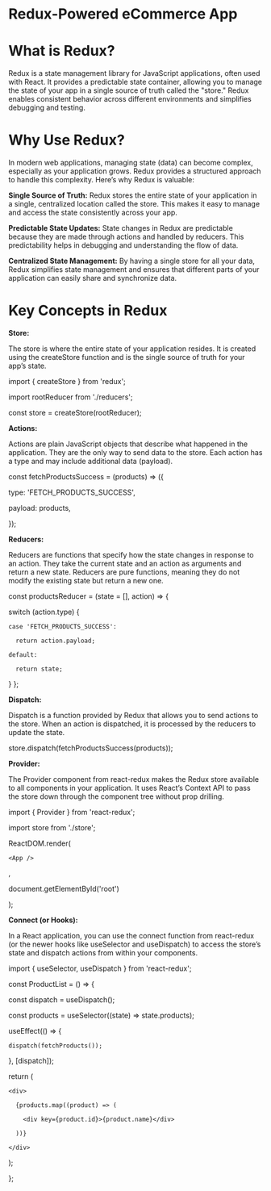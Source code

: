 # Redux-Powered eCommerce App

# What is Redux?
Redux is a state management library for JavaScript applications, often used with React. It provides a predictable state container, allowing you to manage the state of your app in a single source of truth called the "store." Redux enables consistent behavior across different environments and simplifies debugging and testing.

# Why Use Redux?
In modern web applications, managing state (data) can become complex, especially as your application grows. Redux provides a structured approach to handle this complexity. Here’s why Redux is valuable:

**Single Source of Truth:** Redux stores the entire state of your application in a single, centralized location called the store. This makes it easy to manage and access the state consistently across your app.

**Predictable State Updates:** State changes in Redux are predictable because they are made through actions and handled by reducers. This predictability helps in debugging and understanding the flow of data.

**Centralized State Management:** By having a single store for all your data, Redux simplifies state management and ensures that different parts of your application can easily share and synchronize data.

# Key Concepts in Redux

**Store:**

The store is where the entire state of your application resides. It is created using the createStore function and is the single source of truth for your app’s state.

import { createStore } from 'redux';

import rootReducer from './reducers';

const store = createStore(rootReducer);


**Actions:**


Actions are plain JavaScript objects that describe what happened in the application. They are the only way to send data to the store. Each action has a type and may include additional data (payload).

const fetchProductsSuccess = (products) => ({

  type: 'FETCH_PRODUCTS_SUCCESS',
  
  payload: products,
  
});


**Reducers:**

Reducers are functions that specify how the state changes in response to an action. They take the current state and an action as arguments and return a new state. Reducers are pure functions, meaning they do not modify the existing state but return a new one.

const productsReducer = (state = [], action) => {

  switch (action.type) {
  
    case 'FETCH_PRODUCTS_SUCCESS':
    
      return action.payload;
      
    default:
    
      return state;
      
  }
};


**Dispatch:**


Dispatch is a function provided by Redux that allows you to send actions to the store. When an action is dispatched, it is processed by the reducers to update the state.


store.dispatch(fetchProductsSuccess(products));


**Provider:**


The Provider component from react-redux makes the Redux store available to all components in your application. It uses React’s Context API to pass the store down through the component tree without prop drilling.

import { Provider } from 'react-redux';

import store from './store';


ReactDOM.render(

  <Provider store={store}>
    
    <App />
    
  </Provider>,
  
  document.getElementById('root')
  
);


**Connect (or Hooks):**


In a React application, you can use the connect function from react-redux (or the newer hooks like useSelector and useDispatch) to access the store’s state and dispatch actions from within your components.

import { useSelector, useDispatch } from 'react-redux';

const ProductList = () => {

  const dispatch = useDispatch();
  
  const products = useSelector((state) => state.products);

  useEffect(() => {
  
    dispatch(fetchProducts());
    
  }, [dispatch]);

  return (
  
    <div>
    
      {products.map((product) => (
      
        <div key={product.id}>{product.name}</div>
        
      ))}
      
    </div>
    
  );
  
};






